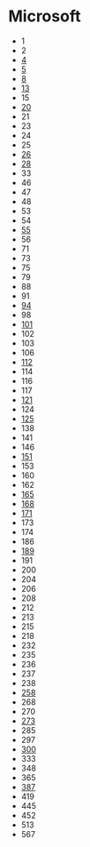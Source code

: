 # Microsoft

- 1
- 2
- [4](../solutions/4.md)
- [5](../solutions/5.md)
- [8](../solutions/8.md)
- [13](../solutions/13.md)
- 15
- [20](../solutions/20.md)
- 21
- 23
- 24
- 25
- [26](../solutions/26.md)
- [28](../solutions/28.md)
- 33
- 46
- 47
- 48
- 53
- 54
- [55](../solutions/55.md)
- 56
- 71
- 73
- 75
- 79
- 88
- 91
- [94](../solutions/94.md)
- 98
- [101](../solutions/101.md)
- 102
- 103
- 106
- [112](../solutions/112.md)
- 114
- 116
- 117
- [121](../solutions/121.md)
- 124
- [125](../solutions/125.md)
- 138
- 141
- 146
- [151](../solutions/151.md)
- 153
- 160
- 162
- [165](../solutions/165.md)
- [168](../solutions/168.md)
- [171](../solutions/171.md)
- 173
- 174
- 186
- [189](../solutions/189.md)
- 191
- 200
- 204
- 206
- 208
- 212
- 213
- 215
- 218
- 232
- 235
- 236
- 237
- 238
- [258](../solutions/258.md)
- 268
- 270
- [273](../solutions/273.md)
- 285
- 297
- [300](../solutions/300.md)
- 333
- 348
- 365
- [387](../solutions/387.md)
- 419
- 445
- 452
- 513
- 567